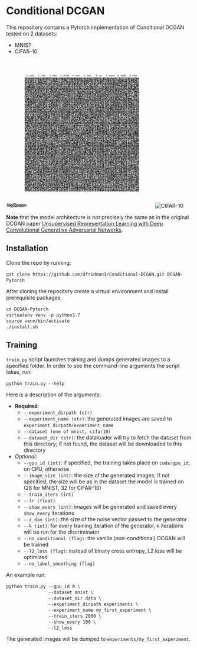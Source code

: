 # Conditional DCGAN

This repository contains a Pytorch implementation of Conditional DCGAN tested on 2 datasets:
* MNIST
* CIFAR-10

![MNIST](static/mnist.gif) ![CIFAR-10](static/cifar10.gif)

**Note** that the model architecture is not precisely the same as in the original DCGAN paper
[Unsupervised Representation Learning with Deep Convolutional Generative Adversarial Networks](https://arxiv.org/abs/1511.06434).

## Installation

Clone the repo by running:
```shell script
git clone https://github.com/dfridman1/Conditional-DCGAN.git DCGAN-Pytorch
```

 After cloning the repository create a virtual environment and install prerequisite packages:
 ```shell script
cd DCGAN-Pytorch
virtualenv venv -p python3.7 
source venv/bin/activate
./install.sh
```

## Training
`train.py` script launches training and dumps generated images to a specified folder. In order to see
the command-line arguments the script takes, run:
```shell script
python train.py --help
```

Here is a description of the arguments:
* **Required**:
    - `--experiment_dirpath (str)`
    - `--experiment_name (str)`: the generated images are saved to `experiment_dirpath/experiment_name`
    - `--dataset (one of mnist, cifar10)`
    - `--dataset_dir (str)`: the dataloader will try to fetch the dataset from this directory; if not found, the dataset will be downloaded to this directory
* *Optional*:
    - `--gpu_id (int)`: if specified, the training takes place on `cuda:gpu_id`; on CPU, otherwise
    - `--image_size (int)`: the size of the generated images; if not specified, the size will be as in the dataset the model is trained on (28 for MNIST, 32 for CIFAR-10)
    - `--train_iters (int)`
    - `--lr (float)`
    - `--show_every (int)`: images will be generated and saved every `show_every` iterations
    - `--z_dim (int)`: the size of the noise vector passed to the generator
    - `--k (int)`: for every training iteration of the generator, `k` iterations will be run for the discriminator
    - `--no_conditional (flag)`: the vanilla (non-conditional) DCGAN will be trained
    - `--l2_loss (flag)`: instead of binary cross entropy, L2 loss will be optimized
    - `--no_label_smoothing (flag)`

An example run:
```shell script
python train.py --gpu_id 0 \
                --dataset mnist \
                --dataset_dir data \
                --experiment_dirpath experiments \
                --experiment_name my_first_experiment \
                --train_iters 2000 \
                --show_every 100 \
                --l2_loss
```

The generated images will be dumped to `experiments/my_first_experiment`.